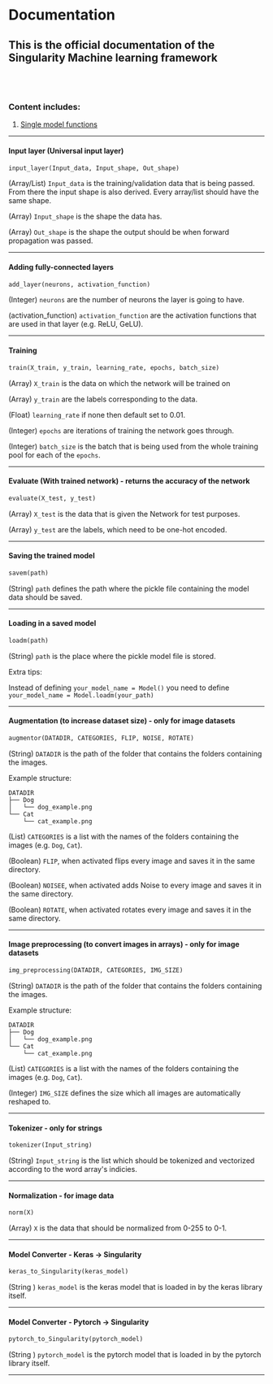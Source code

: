 # Documentation
## This is the official documentation of the Singularity Machine learning framework


<br><br>

### Content includes:

1. [Single model functions](#singlemodel)


-------------------------------------------------------------------------------------

#### Input layer (Universal input layer) <a name="singlemodel"></a>

  ``` python
  input_layer(Input_data, Input_shape, Out_shape)
  ```
  
  (Array/List)   ```Input_data``` is the training/validation data that is being passed. From there the input shape is also derived. Every array/list should have the        same shape.

  (Array) ```Input_shape``` is the shape the data has.

  (Array) ```Out_shape``` is the shape the output should be when forward propagation was passed.

-------------------------------------------------------------------------------------

#### Adding fully-connected layers <a name="singlemodel"></a>

``` python
add_layer(neurons, activation_function)
```

(Integer) ```neurons``` are the number of neurons the layer is going to have.

(activation_function) ```activation_function``` are the activation functions that are used in that layer (e.g. ReLU, GeLU).

-------------------------------------------------------------------------------------

#### Training

``` python
train(X_train, y_train, learning_rate, epochs, batch_size)
```

(Array) ```X_train``` is the data on which the network will be trained on

(Array) ```y_train``` are the labels corresponding to the data.

(Float) ```learning_rate``` if none then default set to 0.01.

(Integer) ```epochs``` are iterations of training the network goes through.

(Integer) ```batch_size``` is the batch that is being used from the whole training pool for each of the ```epochs```.

-------------------------------------------------------------------------------------

#### Evaluate (With trained network) - returns the accuracy of the network

``` python
evaluate(X_test, y_test)
```

(Array) ```X_test``` is the data that is given the Network for test purposes.

(Array) ```y_test``` are the labels, which need to be one-hot encoded.

-------------------------------------------------------------------------------------

#### Saving the trained model

``` python
savem(path)
```

(String) ```path``` defines the path where the pickle file containing the model data should be saved.

-------------------------------------------------------------------------------------

#### Loading in a saved model

``` python
loadm(path)
```

(String) ```path``` is the place where the pickle model file is stored.

Extra tips:

Instead of defining ```your_model_name = Model()``` you need to define ``` your_model_name = Model.loadm(your_path)```

-------------------------------------------------------------------------------------

#### Augmentation (to increase dataset size) - only for image datasets

  ``` python
  augmentor(DATADIR, CATEGORIES, FLIP, NOISE, ROTATE)
  ```
  (String) ```DATADIR``` is the path of the folder that contains the folders containing the images.

  Example structure:
  ```
  DATADIR
  ├── Dog
  │   └── dog_example.png
  └── Cat
      └── cat_example.png
  ```

  (List) ```CATEGORIES``` is a list with the names of the folders containing the images (e.g. ```Dog```, ```Cat```).

  (Boolean) ```FLIP```, when activated flips every image and saves it in the same directory.

  (Boolean) ```NOISEE```, when activated adds Noise to every image and saves it in the same directory.

  (Boolean) ```ROTATE```, when activated rotates every image and saves it in the same directory.

-------------------------------------------------------------------------------------

#### Image preprocessing (to convert images in arrays) - only for image datasets

  ``` python
  img_preprocessing(DATADIR, CATEGORIES, IMG_SIZE)
  ```

  (String) ```DATADIR``` is the path of the folder that contains the folders containing the images.

  Example structure:
  ```
  DATADIR
  ├── Dog
  │   └── dog_example.png
  └── Cat
      └── cat_example.png
  ```

  (List) ```CATEGORIES``` is a list with the names of the folders containing the images (e.g. ```Dog```, ```Cat```).

  (Integer) ```IMG_SIZE``` defines the size which all images are automatically reshaped to.

-------------------------------------------------------------------------------------

#### Tokenizer - only for strings

``` python
tokenizer(Input_string)
```

(String) ```Input_string``` is the list which should be tokenized and vectorized according to the word array's indicies.

-------------------------------------------------------------------------------------

#### Normalization - for image data

``` python
norm(X)
```

(Array) ```X``` is the data that should be normalized from 0-255 to 0-1.

-------------------------------------------------------------------------------------

#### Model Converter - Keras -> Singularity

```python
keras_to_Singularity(keras_model)
```

(String ) ```keras_model``` is the keras model that is loaded in by the keras library itself.

-------------------------------------------------------------------------------------

#### Model Converter - Pytorch -> Singularity

```python
pytorch_to_Singularity(pytorch_model)
```

(String ) ```pytorch_model``` is the pytorch model that is loaded in by the pytorch library itself.

-------------------------------------------------------------------------------------
